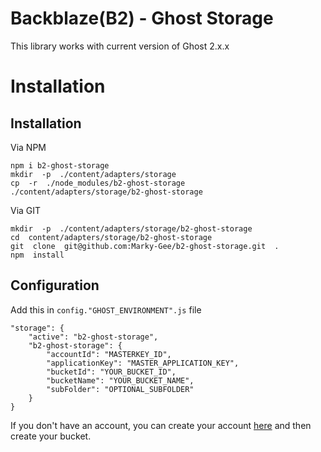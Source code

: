 #  Backblaze(B2) - Ghost Storage 

This library works with current version of Ghost 2.x.x


# Installation

## Installation

Via NPM
```
npm i b2-ghost-storage
mkdir  -p  ./content/adapters/storage
cp  -r  ./node_modules/b2-ghost-storage  ./content/adapters/storage/b2-ghost-storage
```

Via GIT
```
mkdir  -p  ./content/adapters/storage/b2-ghost-storage
cd  content/adapters/storage/b2-ghost-storage
git  clone  git@github.com:Marky-Gee/b2-ghost-storage.git  .
npm  install

```

## Configuration

Add this in `config."GHOST_ENVIRONMENT".js` file

```
"storage": {
	"active": "b2-ghost-storage",
	"b2-ghost-storage": {
		"accountId": "MASTERKEY_ID",
		"applicationKey": "MASTER_APPLICATION_KEY",
		"bucketId": "YOUR_BUCKET_ID",
		"bucketName": "YOUR_BUCKET_NAME",
		"subFolder": "OPTIONAL_SUBFOLDER"
	}
}
```

If you don't have an account, you can create your account [here](https://www.backblaze.com) and then create your bucket.
